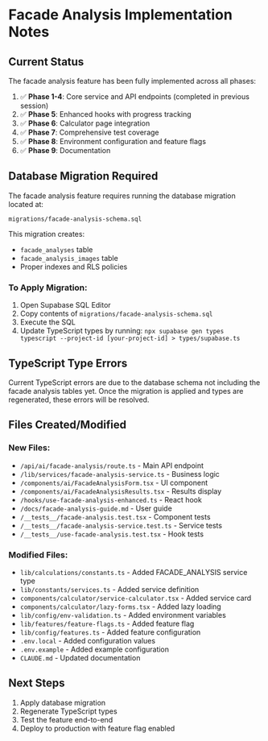 # Facade Analysis Implementation Notes

## Current Status

The facade analysis feature has been fully implemented across all phases:

1. ✅ **Phase 1-4**: Core service and API endpoints (completed in previous session)
2. ✅ **Phase 5**: Enhanced hooks with progress tracking
3. ✅ **Phase 6**: Calculator page integration
4. ✅ **Phase 7**: Comprehensive test coverage
5. ✅ **Phase 8**: Environment configuration and feature flags
6. ✅ **Phase 9**: Documentation

## Database Migration Required

The facade analysis feature requires running the database migration located at:

```
migrations/facade-analysis-schema.sql
```

This migration creates:

- `facade_analyses` table
- `facade_analysis_images` table
- Proper indexes and RLS policies

### To Apply Migration:

1. Open Supabase SQL Editor
2. Copy contents of `migrations/facade-analysis-schema.sql`
3. Execute the SQL
4. Update TypeScript types by running: `npx supabase gen types typescript --project-id [your-project-id] > types/supabase.ts`

## TypeScript Type Errors

Current TypeScript errors are due to the database schema not including the facade analysis tables yet. Once the migration is applied and types are regenerated, these errors will be resolved.

## Files Created/Modified

### New Files:

- `/api/ai/facade-analysis/route.ts` - Main API endpoint
- `/lib/services/facade-analysis-service.ts` - Business logic
- `/components/ai/FacadeAnalysisForm.tsx` - UI component
- `/components/ai/FacadeAnalysisResults.tsx` - Results display
- `/hooks/use-facade-analysis-enhanced.ts` - React hook
- `/docs/facade-analysis-guide.md` - User guide
- `/__tests__/facade-analysis.test.tsx` - Component tests
- `/__tests__/facade-analysis-service.test.ts` - Service tests
- `/__tests__/use-facade-analysis.test.tsx` - Hook tests

### Modified Files:

- `lib/calculations/constants.ts` - Added FACADE_ANALYSIS service type
- `lib/constants/services.ts` - Added service definition
- `components/calculator/service-calculator.tsx` - Added service card
- `components/calculator/lazy-forms.tsx` - Added lazy loading
- `lib/config/env-validation.ts` - Added environment variables
- `lib/features/feature-flags.ts` - Added feature flag
- `lib/config/features.ts` - Added feature configuration
- `.env.local` - Added configuration values
- `.env.example` - Added example configuration
- `CLAUDE.md` - Updated documentation

## Next Steps

1. Apply database migration
2. Regenerate TypeScript types
3. Test the feature end-to-end
4. Deploy to production with feature flag enabled
